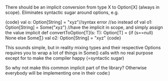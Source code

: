 There should be an implicit conversion from type X to Option[X] (always in scope). Eliminates syntactic sugar around options, e.g.

{code}
val o: Option[String] = "xyz"//syntax error
//so instead of
val o1: Option[String] = Some("xyz")
//have the implicit in scope, and simply assign the value
implicit def convertToOption[T](s: T): Option[T] = {if (s==null) None else Some[T](s)}
val o2: Option[String] = "xyz"
{code}

This sounds simple, but in reality mixing types and their respective Options requires you to wrap a lot of things in Some() calls with no real purpose except for to make the compiler happy (=syntactic sugar)

So why not make this common implicit part of the library? Otherwise everybody will be implementing one in their code:)

